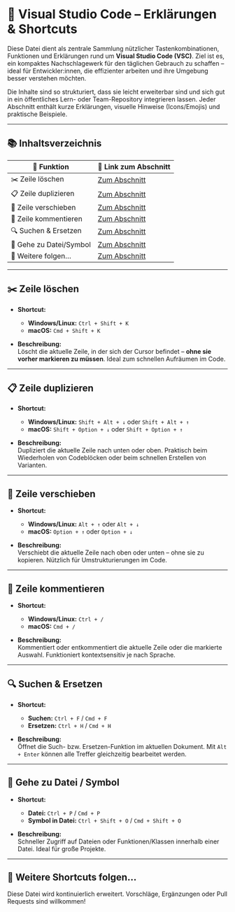 # 🧠 Visual Studio Code – Erklärungen & Shortcuts

Diese Datei dient als zentrale Sammlung nützlicher Tastenkombinationen, Funktionen und Erklärungen rund um **Visual Studio Code (VSC)**. Ziel ist es, ein kompaktes Nachschlagewerk für den täglichen Gebrauch zu schaffen – ideal für Entwickler:innen, die effizienter arbeiten und ihre Umgebung besser verstehen möchten.

Die Inhalte sind so strukturiert, dass sie leicht erweiterbar sind und sich gut in ein öffentliches Lern- oder Team-Repository integrieren lassen. Jeder Abschnitt enthält kurze Erklärungen, visuelle Hinweise (Icons/Emojis) und praktische Beispiele.

---

## 📚 Inhaltsverzeichnis

| 🧩 Funktion            | 🔗 Link zum Abschnitt                     |
|------------------------|-------------------------------------------|
| ✂️ Zeile löschen       | [Zum Abschnitt](#️-zeile-löschen)         |
| 📋 Zeile duplizieren   | [Zum Abschnitt](#️-zeile-duplizieren)     |
| 🔀 Zeile verschieben   | [Zum Abschnitt](#️-zeile-verschieben)     |
| 💬 Zeile kommentieren  | [Zum Abschnitt](#️-zeile-kommentieren)    |
| 🔍 Suchen & Ersetzen   | [Zum Abschnitt](#️-suchen--ersetzen)      |
| 🧭 Gehe zu Datei/Symbol| [Zum Abschnitt](#️-gehe-zu-datei--symbol) |
| 📌 Weitere folgen…     | [Zum Abschnitt](#️-weitere-shortcuts-folgen) |

---

## ✂️ Zeile löschen

- **Shortcut:**  
  - **Windows/Linux:** `Ctrl + Shift + K`  
  - **macOS:** `Cmd + Shift + K`

- **Beschreibung:**  
  Löscht die aktuelle Zeile, in der sich der Cursor befindet – **ohne sie vorher markieren zu müssen**. Ideal zum schnellen Aufräumen im Code.

---

## 📋 Zeile duplizieren

- **Shortcut:**  
  - **Windows/Linux:** `Shift + Alt + ↓` oder `Shift + Alt + ↑`  
  - **macOS:** `Shift + Option + ↓` oder `Shift + Option + ↑`

- **Beschreibung:**  
  Dupliziert die aktuelle Zeile nach unten oder oben. Praktisch beim Wiederholen von Codeblöcken oder beim schnellen Erstellen von Varianten.

---

## 🔀 Zeile verschieben

- **Shortcut:**  
  - **Windows/Linux:** `Alt + ↑` oder `Alt + ↓`  
  - **macOS:** `Option + ↑` oder `Option + ↓`

- **Beschreibung:**  
  Verschiebt die aktuelle Zeile nach oben oder unten – ohne sie zu kopieren. Nützlich für Umstrukturierungen im Code.

---

## 💬 Zeile kommentieren

- **Shortcut:**  
  - **Windows/Linux:** `Ctrl + /`  
  - **macOS:** `Cmd + /`

- **Beschreibung:**  
  Kommentiert oder entkommentiert die aktuelle Zeile oder die markierte Auswahl. Funktioniert kontextsensitiv je nach Sprache.

---

## 🔍 Suchen & Ersetzen

- **Shortcut:**  
  - **Suchen:** `Ctrl + F` / `Cmd + F`  
  - **Ersetzen:** `Ctrl + H` / `Cmd + H`

- **Beschreibung:**  
  Öffnet die Such- bzw. Ersetzen-Funktion im aktuellen Dokument. Mit `Alt + Enter` können alle Treffer gleichzeitig bearbeitet werden.

---

## 🧭 Gehe zu Datei / Symbol

- **Shortcut:**  
  - **Datei:** `Ctrl + P` / `Cmd + P`  
  - **Symbol in Datei:** `Ctrl + Shift + O` / `Cmd + Shift + O`

- **Beschreibung:**  
  Schneller Zugriff auf Dateien oder Funktionen/Klassen innerhalb einer Datei. Ideal für große Projekte.

---

## 📌 Weitere Shortcuts folgen…

Diese Datei wird kontinuierlich erweitert. Vorschläge, Ergänzungen oder Pull Requests sind willkommen!
